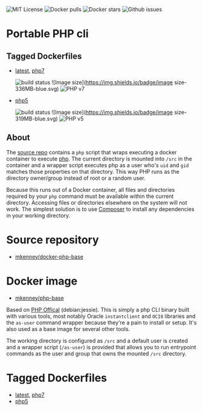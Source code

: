 ![MIT License](https://img.shields.io/github/license/mkenney/docker-php-base.svg) ![Docker pulls](https://img.shields.io/docker/pulls/mkenney/php-base.svg) ![Docker stars](https://img.shields.io/docker/stars/mkenney/php-base.svg) ![Github issues](https://img.shields.io/github/issues-raw/mkenney/docker-php-base.svg)

# Portable PHP cli

## Tagged Dockerfiles

* [latest](https://github.com/mkenney/docker-php-base/blob/master/Dockerfile), [php7](https://github.com/mkenney/docker-php-base/blob/master/Dockerfile)

  ![build status](https://travis-ci.org/mkenney/docker-php-base.svg?branch=master) ![Image size](https://img.shields.io/badge/image size-336MB-blue.svg) ![PHP v7](https://img.shields.io/badge/PHP-v7.0.8-8892bf.svg)

* [php5](https://github.com/mkenney/docker-php-base/blob/php5/Dockerfile)

  ![build status](https://travis-ci.org/mkenney/docker-php-base.svg?branch=php5) ![Image size](https://img.shields.io/badge/image size-319MB-blue.svg) ![PHP v5](https://img.shields.io/badge/PHP-v5.6.21-8892bf.svg)

## About

The [source repo](https://github.com/mkenney/docker-php-base) contains a `php` script that wraps executing a docker container to execute [php](https://php.net/). The current directory is mounted into `/src` in the container and a wrapper script executes php as a user who's `uid` and `gid` matches those properties on that directory. This way PHP runs as the directory owner/group instead of root or a random user.

Because this runs out of a Docker container, all files and directories required by your `php` command must be available within the current directory. Accessing files or directories elsewhere on the system will not work. The simplest solution is to use [Composer](https://hub.docker.com/r/mkenney/composer/) to install any dependencies in your working directory.

# Source repository

* [mkenney/docker-php-base](https://github.com/mkenney/docker-php-base)

# Docker image

* [mkenney/php-base](https://hub.docker.com/r/mkenney/php-base/)

Based on [PHP Offical](https://hub.docker.com/_/php/) (debian:jessie). This is simply a php CLI binary built with various tools, most notably Oracle `instantclient` and `OCI8` libraries and the `as-user` command wrapper because they're a pain to install or setup. It's also used as a base image for several other tools.

The working directory is configured as `/src` and a default user is created and a wrapper script (`/as-user`) is provided that allows you to run entrypoint commands as the user and group that owns the mounted `/src` directory.

# Tagged Dockerfiles

* [latest](https://github.com/mkenney/docker-php-base/blob/master/Dockerfile), [php7](https://github.com/mkenney/docker-php-base/blob/master/Dockerfile)
* [php5](https://github.com/mkenney/docker-php-base/blob/php5/Dockerfile)
